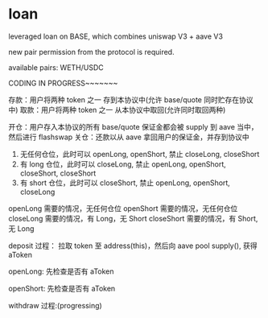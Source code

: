 # loan

leveraged loan on BASE, which combines uniswap V3 + aave V3

new pair permission from the protocol is required.

available pairs:
WETH/USDC

CODING IN PROGRESS~~~~~~~

存款：用户将两种 token 之一 存到本协议中(允许 base/quote 同时贮存在协议中)
取款：用户将两种 token 之一 从本协议中取回(允许同时取回两种)

开仓：用户存入本协议的所有 base/quote 保证金都会被 supply 到 aave 当中，然后进行 flashswap
关仓：还款以从 aave 拿回用户的保证金，并存到协议中

1. 无任何仓位，此时可以 openLong, openShort, 禁止 closeLong, closeShort
2. 有 long 仓位，此时可以 closeLong, 禁止 openLong, openShort, closeShort, closeShort
3. 有 short 仓位，此时可以 closeShort, 禁止 openLong, openShort, closeLong

openLong 需要的情况，无任何仓位
openShort 需要的情况，无任何仓位
closeLong 需要的情况，有 Long，无 Short
closeShort 需要的情况，有 Short, 无 Long

deposit 过程：
拉取 token 至 address(this)，然后向 aave pool supply(), 获得 aToken

openLong:
先检查是否有 aToken

openShort:
先检查是否有 aToken

withdraw 过程:(progressing)
